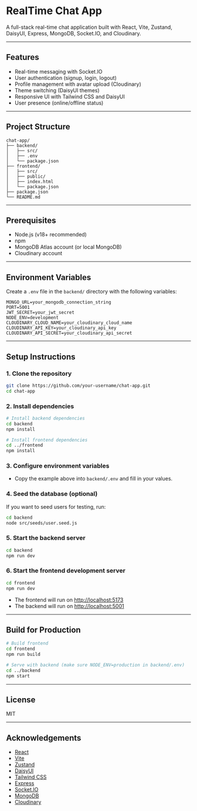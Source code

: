 # RealTime Chat App

A full-stack real-time chat application built with React, Vite, Zustand, DaisyUI, Express, MongoDB, Socket.IO, and Cloudinary.

---

## Features

- Real-time messaging with Socket.IO
- User authentication (signup, login, logout)
- Profile management with avatar upload (Cloudinary)
- Theme switching (DaisyUI themes)
- Responsive UI with Tailwind CSS and DaisyUI
- User presence (online/offline status)

---

## Project Structure

```
chat-app/
├── backend/
│   ├── src/
│   ├── .env
│   └── package.json
├── frontend/
│   ├── src/
│   ├── public/
│   ├── index.html
│   └── package.json
├── package.json
└── README.md
```

---

## Prerequisites

- Node.js (v18+ recommended)
- npm
- MongoDB Atlas account (or local MongoDB)
- Cloudinary account

---

## Environment Variables

Create a `.env` file in the `backend/` directory with the following variables:

```env
MONGO_URL=your_mongodb_connection_string
PORT=5001
JWT_SECRET=your_jwt_secret
NODE_ENV=development
CLOUDINARY_CLOUD_NAME=your_cloudinary_cloud_name
CLOUDINARY_API_KEY=your_cloudinary_api_key
CLOUDINARY_API_SECRET=your_cloudinary_api_secret
```

---

## Setup Instructions

### 1. Clone the repository

```sh
git clone https://github.com/your-username/chat-app.git
cd chat-app
```

### 2. Install dependencies

```sh
# Install backend dependencies
cd backend
npm install

# Install frontend dependencies
cd ../frontend
npm install
```

### 3. Configure environment variables

- Copy the example above into `backend/.env` and fill in your values.

### 4. Seed the database (optional)

If you want to seed users for testing, run:

```sh
cd backend
node src/seeds/user.seed.js
```

### 5. Start the backend server

```sh
cd backend
npm run dev
```

### 6. Start the frontend development server

```sh
cd frontend
npm run dev
```

- The frontend will run on [http://localhost:5173](http://localhost:5173)
- The backend will run on [http://localhost:5001](http://localhost:5001)

---

## Build for Production

```sh
# Build frontend
cd frontend
npm run build

# Serve with backend (make sure NODE_ENV=production in backend/.env)
cd ../backend
npm start
```

---

## License

MIT

---

## Acknowledgements

- [React](https://react.dev/)
- [Vite](https://vitejs.dev/)
- [Zustand](https://zustand-demo.pmnd.rs/)
- [DaisyUI](https://daisyui.com/)
- [Tailwind CSS](https://tailwindcss.com/)
- [Express](https://expressjs.com/)
- [Socket.IO](https://socket.io/)
- [MongoDB](https://www.mongodb.com/)
- [Cloudinary](https://cloudinary.com/)